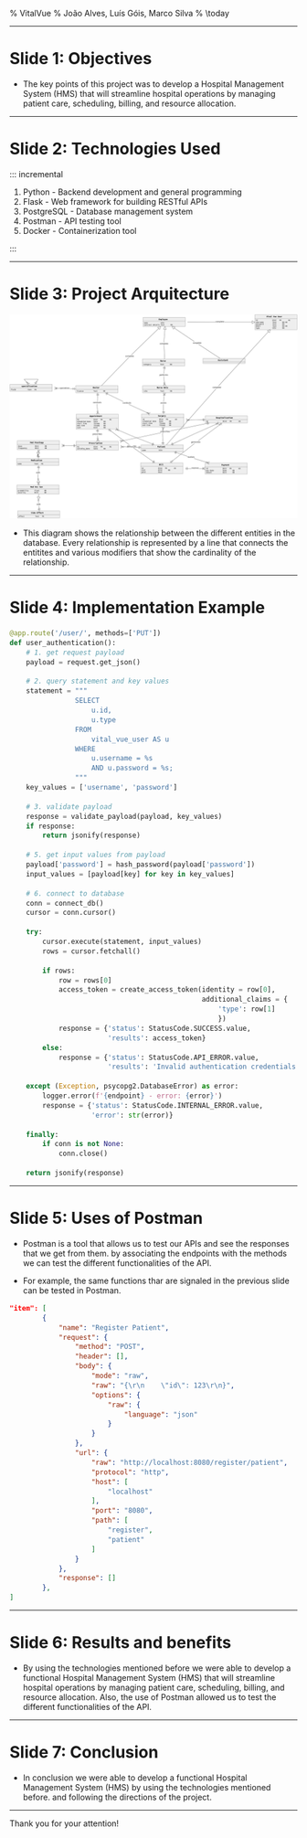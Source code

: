% VitalVue
% João Alves, Luís Góis, Marco Silva
% \today

---

# Slide 1: Objectives

- The key points of this project was to develop a Hospital Management System (HMS) 
that will streamline hospital operations by managing patient care,
scheduling, billing, and resource allocation.

---

# Slide 2: Technologies Used

::: incremental

1. Python - Backend development and general programming
2. Flask - Web framework for building RESTful APIs
3. PostgreSQL - Database management system
4. Postman - API testing tool
5. Docker - Containerization tool

:::

---

# Slide 3: Project Arquitecture

![Entity Relation Diagram](/assets/er-diagram.png)

- This diagram shows the relationship between the different entities in the database. 
Every relationship is represented by a line that connects the entitites and various modifiers that show the cardinality of the relationship.


---

# Slide 4: Implementation Example
```python
@app.route('/user/', methods=['PUT'])
def user_authentication():
    # 1. get request payload
    payload = request.get_json()

    # 2. query statement and key values
    statement = """
                SELECT 
                    u.id, 
                    u.type
                FROM 
                    vital_vue_user AS u
                WHERE 
                    u.username = %s 
                    AND u.password = %s;
                """
    key_values = ['username', 'password']

    # 3. validate payload
    response = validate_payload(payload, key_values)
    if response:
        return jsonify(response)

    # 5. get input values from payload
    payload['password'] = hash_password(payload['password'])
    input_values = [payload[key] for key in key_values]

    # 6. connect to database
    conn = connect_db()
    cursor = conn.cursor()

    try:
        cursor.execute(statement, input_values)
        rows = cursor.fetchall()

        if rows:
            row = rows[0]
            access_token = create_access_token(identity = row[0],
                                               additional_claims = {
                                                   'type': row[1]
                                                   })
            response = {'status': StatusCode.SUCCESS.value,
                        'results': access_token}
        else:
            response = {'status': StatusCode.API_ERROR.value, 
                        'results': 'Invalid authentication credentials'}

    except (Exception, psycopg2.DatabaseError) as error:
        logger.error(f'{endpoint} - error: {error}')
        response = {'status': StatusCode.INTERNAL_ERROR.value,
                    'error': str(error)}

    finally:
        if conn is not None:
            conn.close()

    return jsonify(response)
```

---

# Slide 5: Uses of Postman

- Postman is a tool that allows us to test our APIs and see the responses that we get from them.
by associating the endpoints with the methods we can test the different functionalities of the API.

- For example, the same functions thar are signaled in the previous slide can be tested in Postman.

```json
"item": [
		{
			"name": "Register Patient",
			"request": {
				"method": "POST",
				"header": [],
				"body": {
					"mode": "raw",
					"raw": "{\r\n    \"id\": 123\r\n}",
					"options": {
						"raw": {
							"language": "json"
						}
					}
				},
				"url": {
					"raw": "http://localhost:8080/register/patient",
					"protocol": "http",
					"host": [
						"localhost"
					],
					"port": "8080",
					"path": [
						"register",
						"patient"
					]
				}
			},
			"response": []
		},
]
```

---

# Slide 6: Results and benefits

- By using the technologies mentioned before we were able to develop a
  functional Hospital Management System (HMS) that will streamline hospital
  operations by managing patient care, scheduling, billing, and resource
  allocation. Also, the use of Postman allowed us to test the different
  functionalities of the API.

---

# Slide 7: Conclusion

- In conclusion we were able to develop a functional Hospital Management System
  (HMS) by using the technologies mentioned before. and following the directions
  of the project.

---

Thank you for your attention!
